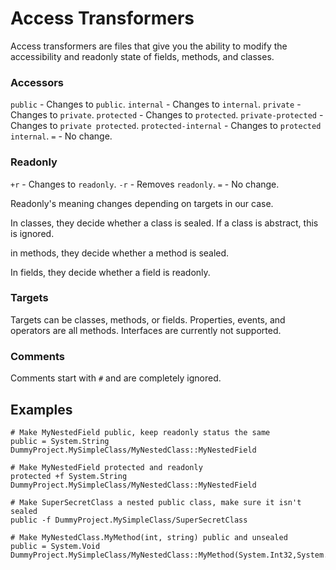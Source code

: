 # Access Transformers
Access transformers are files that give you the ability to modify the accessibility and readonly state of fields, methods, and classes.

### Accessors
`public` - Changes to `public`.
`internal` - Changes to `internal`.
`private` - Changes to `private`.
`protected` - Changes to `protected`.
`private-protected` - Changes to `private protected`.
`protected-internal` - Changes to `protected internal`.
`=` - No change.

### Readonly
`+r` - Changes to `readonly`.
`-r` - Removes `readonly`.
`=` - No change.

Readonly's meaning changes depending on targets in our case.

In classes, they decide whether a class is sealed. If a class is abstract, this is ignored.

in methods, they decide whether a method is sealed.

In fields, they decide whether a field is readonly.

### Targets
Targets can be classes, methods, or fields. Properties, events, and operators are all methods. Interfaces are currently not supported.

### Comments
Comments start with `#` and are completely ignored.

## Examples
```
# Make MyNestedField public, keep readonly status the same
public = System.String DummyProject.MySimpleClass/MyNestedClass::MyNestedField

# Make MyNestedField protected and readonly
protected +f System.String DummyProject.MySimpleClass/MyNestedClass::MyNestedField

# Make SuperSecretClass a nested public class, make sure it isn't sealed
public -f DummyProject.MySimpleClass/SuperSecretClass

# Make MyNestedClass.MyMethod(int, string) public and unsealed
public = System.Void DummyProject.MySimpleClass/MyNestedClass::MyMethod(System.Int32,System.String)
```